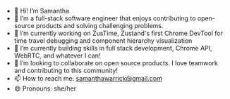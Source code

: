 - 👋 Hi! I’m Samantha
- 👀 I’m a full-stack software engineer that enjoys contributing to open-source products and solving challenging problems.
- 🔭 I’m currently working on ZusTime, Zustand's first Chrome DevTool for time travel debugging and component hierarchy visualization
- 🌱 I’m currently building skills in full stack development, Chrome API, WebRTC, and whatever I can!
- 👯 I’m looking to collaborate on open source products. I love teamwork and contributing to this community!
- 📫 How to reach me: samanthawarrick@gmail.com
- 😄 Pronouns: she/her

<!--
**samanthawarrick/samanthawarrick** is a ✨ _special_ ✨ repository because its `README.md` (this file) appears on your GitHub profile.

-->

